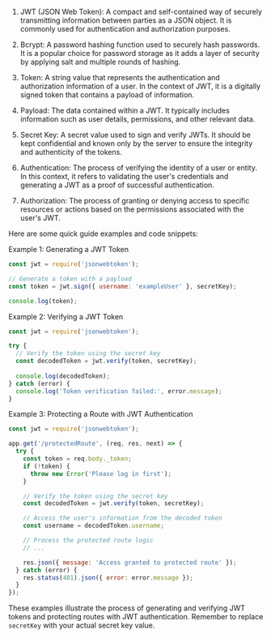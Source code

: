 1. JWT (JSON Web Token): A compact and self-contained way of securely transmitting information between parties as a JSON object. It is commonly used for authentication and authorization purposes.

2. Bcrypt: A password hashing function used to securely hash passwords. It is a popular choice for password storage as it adds a layer of security by applying salt and multiple rounds of hashing.

3. Token: A string value that represents the authentication and authorization information of a user. In the context of JWT, it is a digitally signed token that contains a payload of information.

4. Payload: The data contained within a JWT. It typically includes information such as user details, permissions, and other relevant data.

5. Secret Key: A secret value used to sign and verify JWTs. It should be kept confidential and known only by the server to ensure the integrity and authenticity of the tokens.

6. Authentication: The process of verifying the identity of a user or entity. In this context, it refers to validating the user's credentials and generating a JWT as a proof of successful authentication.

7. Authorization: The process of granting or denying access to specific resources or actions based on the permissions associated with the user's JWT.

Here are some quick guide examples and code snippets:

Example 1: Generating a JWT Token
```javascript
const jwt = require('jsonwebtoken');

// Generate a token with a payload
const token = jwt.sign({ username: 'exampleUser' }, secretKey);

console.log(token);
```

Example 2: Verifying a JWT Token
```javascript
const jwt = require('jsonwebtoken');

try {
  // Verify the token using the secret key
  const decodedToken = jwt.verify(token, secretKey);
  
  console.log(decodedToken);
} catch (error) {
  console.log('Token verification failed:', error.message);
}
```

Example 3: Protecting a Route with JWT Authentication
```javascript
const jwt = require('jsonwebtoken');

app.get('/protectedRoute', (req, res, next) => {
  try {
    const token = req.body._token;
    if (!token) {
      throw new Error('Please log in first');
    }

    // Verify the token using the secret key
    const decodedToken = jwt.verify(token, secretKey);

    // Access the user's information from the decoded token
    const username = decodedToken.username;

    // Process the protected route logic
    // ...

    res.json({ message: 'Access granted to protected route' });
  } catch (error) {
    res.status(401).json({ error: error.message });
  }
});
```

These examples illustrate the process of generating and verifying JWT tokens and protecting routes with JWT authentication. Remember to replace `secretKey` with your actual secret key value.